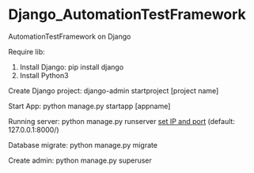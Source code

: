 # Django_AutomationTestFramework
AutomationTestFramework on Django

Require lib:
1. Install Django:
    pip install django
3. Install Python3

Create Django project:
    django-admin startproject [project name]

Start App:
    python manage.py startapp [appname]

Running server:
    python manage.py runserver [set IP and port](optional) (default: 127.0.0.1:8000/)

Database migrate:
    python manage.py migrate

Create admin:
    python manage.py superuser